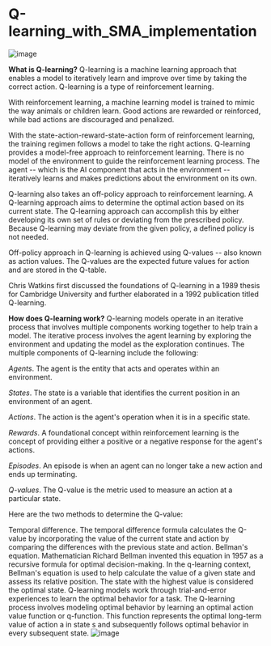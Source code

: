 # Q-learning_with_SMA_implementation

![image](https://github.com/EmoNasr/Q-learning_with_SMA_implementation/assets/87880384/36a57974-fea6-4ae0-8cc3-64e4053d5c73)


**What is Q-learning?**
Q-learning is a machine learning approach that enables a model to iteratively learn and improve over time by taking the correct action. Q-learning is a type of reinforcement learning.

With reinforcement learning, a machine learning model is trained to mimic the way animals or children learn. Good actions are rewarded or reinforced, while bad actions are discouraged and penalized.

With the state-action-reward-state-action form of reinforcement learning, the training regimen follows a model to take the right actions. Q-learning provides a model-free approach to reinforcement learning. There is no model of the environment to guide the reinforcement learning process. The agent -- which is the AI component that acts in the environment -- iteratively learns and makes predictions about the environment on its own.

Q-learning also takes an off-policy approach to reinforcement learning. A Q-learning approach aims to determine the optimal action based on its current state. The Q-learning approach can accomplish this by either developing its own set of rules or deviating from the prescribed policy. Because Q-learning may deviate from the given policy, a defined policy is not needed.

Off-policy approach in Q-learning is achieved using Q-values -- also known as action values. The Q-values are the expected future values for action and are stored in the Q-table.

Chris Watkins first discussed the foundations of Q-learning in a 1989 thesis for Cambridge University and further elaborated in a 1992 publication titled Q-learning.

**How does Q-learning work?**
Q-learning models operate in an iterative process that involves multiple components working together to help train a model. The iterative process involves the agent learning by exploring the environment and updating the model as the exploration continues. The multiple components of Q-learning include the following:

*Agents*. The agent is the entity that acts and operates within an environment.

*States*. The state is a variable that identifies the current position in an environment of an agent.

*Actions*. The action is the agent's operation when it is in a specific state.

*Rewards*. A foundational concept within reinforcement learning is the concept of providing either a positive or a negative response for the agent's actions.

*Episodes*. An episode is when an agent can no longer take a new action and ends up terminating.

*Q-values*. The Q-value is the metric used to measure an action at a particular state.

Here are the two methods to determine the Q-value:

Temporal difference. The temporal difference formula calculates the Q-value by incorporating the value of the current state and action by comparing the differences with the previous state and action.
Bellman's equation.
Mathematician Richard Bellman invented this equation in 1957 as a recursive formula for optimal decision-making. In the q-learning context, Bellman's equation is used to help calculate the value of a given state and assess its relative position. The state with the highest value is considered the optimal state.
Q-learning models work through trial-and-error experiences to learn the optimal behavior for a task. The Q-learning process involves modeling optimal behavior by learning an optimal action value function or q-function. This function represents the optimal long-term value of action a in state s and subsequently follows optimal behavior in every subsequent state.
![image](https://github.com/EmoNasr/Q-learning_with_SMA_implementation/assets/87880384/333f3b48-daaf-4f5a-9f92-be61b7c0d868)

